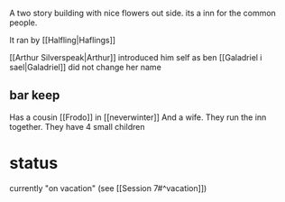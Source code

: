 A two story building with nice flowers out side. its a inn for the common people.

It ran by [[Halfling|Haflings]]

[[Arthur Silverspeak|Arthur]] introduced him self as ben
[[Galadriel i sael|Galadriel]] did not change her name

## bar keep

Has a cousin [[Frodo]] in [[neverwinter]]
And a wife. They run the inn together.
They have 4 small children

# status

currently "on vacation" (see [[Session 7#^vacation]])
